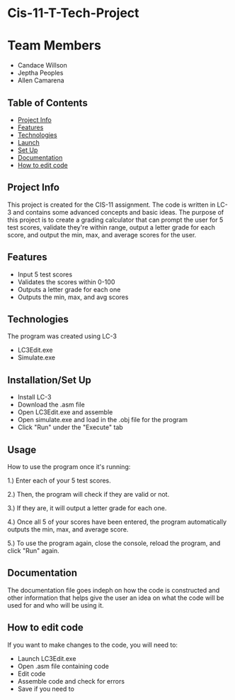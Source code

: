 # Cis-11-T-Tech-Project
# Team Members
* Candace Willson
* Jeptha Peoples
* Allen Camarena
## Table of Contents
* [Project Info](#ProjectInfo)
* [Features](#Features)
* [Technologies](#Technologies)
* [Launch](#Launch)
* [Set Up](#SetUp)
* [Documentation](#Ducumentation)
* [How to edit code](Howtoeditcode)

## Project Info
This project is created for the CIS-11 assignment. The code is written in LC-3 and contains some advanced concepts and basic ideas. The purpose of this project is to create a grading calculator that can prompt the user for 5 test scores, validate they're within range, output a letter grade for each score, and output the min, max, and average scores for the user.

## Features
* Input 5 test scores
* Validates the scores within 0-100
* Outputs a letter grade for each one
* Outputs the min, max, and avg scores
  
## Technologies
The program was created using LC-3
* LC3Edit.exe
* Simulate.exe

## Installation/Set Up
* Install LC-3
* Download the .asm file
* Open LC3Edit.exe and assemble
* Open simulate.exe and load in the .obj file for the program
* Click "Run" under the "Execute" tab

## Usage
How to use the program once it's running:

1.) Enter each of your 5 test scores.

2.) Then, the program will check if they are valid or not.

3.) If they are, it will output a letter grade for each one.

4.) Once all 5 of your scores have been entered, the program automatically outputs the min, max, and average score.

5.) To use the program again, close the console, reload the program, and click "Run" again.

## Documentation
The documentation file goes indeph on how the code is constructed and other information that helps give the user an idea on what the code will be used for and who will be using it.

## How to edit code
If you want to make changes to the code, you will need to:
* Launch LC3Edit.exe
* Open .asm file containing code
* Edit code
* Assemble code and check for errors
* Save if you need to
